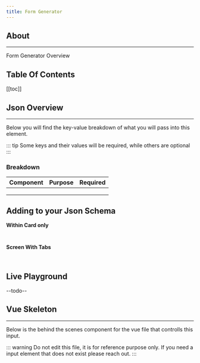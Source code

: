 ```yaml
---
title: Form Generator
---
```


## About
---

Form Generator Overview



## Table Of Contents

[[toc]]

## Json Overview
---

Below you will find the key-value breakdown of what you will pass into this element.

::: tip
Some keys and their values will be required, while others are optional
:::

### Breakdown

| Component | Purpose | Required |
|:-----|:----------:|:-----------|
|  | | |
|  || |
|  |  | | 



## Adding to your Json Schema

**Within Card only**

```json



```


**Screen With Tabs**

```json



```


## Live Playground

--todo--






## Vue Skeleton
---

Below is the behind the scenes component for the vue file that controlls this input.

::: warning
Do not edit this file, it is for reference purpose only. If you need a input element that does not exist please reach out.
:::








 